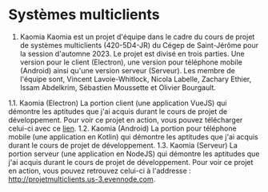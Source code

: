 
# Systèmes multiclients

1. Kaomia
Kaomia est un projet d'équipe dans le cadre du cours de projet de systèmes multiclients (420-5D4-JR) du Cégep de Saint-Jérôme pour la session d'automne 2023. Le projet est divisé en trois parties. Une version pour le client (Electron), une version pour téléphone mobile (Android) ainsi qu'une version serveur (Serveur). Les membre de l'équipe sont, Vincent Lavoie-Whitlock, Nicola Labelle, Zachary Ethier, Issam Abdelkrim, Sébastien Moussette et Olivier Bourgault.

  1.1. Kaomia (Electron)
   La portion client (une application VueJS) qui démontre les aptitudes que j'ai acquis durant le cours de projet de développement. Pour voir ce projet en action, vous pouvez télécharger celui-ci avec ce <a href="https://1875009.techinfo-cstj.ca/SchoolProjects/A23_Systemes_multiclients/Kaomia.exe" download>lien</a>.
  1.2. Kaomia (Android)
   La portion pour téléphone mobile (une application en Kotlin) qui démontre les aptitudes que j'ai acquis durant le cours de projet de développement.
  1.3. Kaomia (Serveur)
   La portion serveur (une application en NodeJS) qui démontre les aptitudes que j'ai acquis durant le cours de projet de développement. Pour voir ce projet en action, vous pouvez retrouvez celui-ci à l'addresse : http://projetmulticlients.us-3.evennode.com.